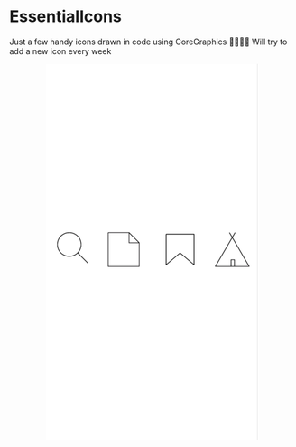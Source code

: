 # EssentialIcons
Just a few handy icons drawn in code using CoreGraphics ✌🏿✍🏿 Will try to add a new icon every week

<p align="center">
    <img src ="EssentialIcons/Screenshot%202018-12-02%20at%2019.46.30.png" />
</p>
